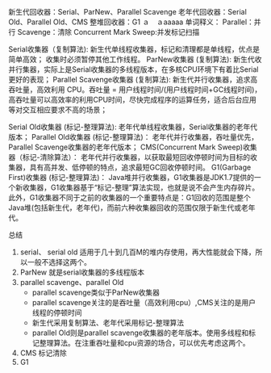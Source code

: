 新生代回收器：Serial、ParNew、Parallel Scavenge
老年代回收器：Serial Old、Parallel Old、CMS
整堆回收器：G1
ａ　ａaaaaa 
单词释义：
    Parallel：并行
    Scavenge：清除
    Concurrent Mark Sweep:并发标记扫描


Serial收集器（复制算法): 新生代单线程收集器，标记和清理都是单线程，优点是简单高效； 收集时必须暂停其他工作线程。
ParNew收集器 (复制算法): 新生代收并行集器，实际上是Serial收集器的多线程版本，在多核CPU环境下有着比Serial更好的表现；
Parallel Scavenge收集器 (复制算法): 新生代并行收集器，追求高吞吐量，高效利用 CPU。吞吐量 = 用户线程时间/(用户线程时间+GC线程时间)，高吞吐量可以高效率的利用CPU时间，尽快完成程序的运算任务，适合后台应用等对交互相应要求不高的场景；

Serial Old收集器 (标记-整理算法): 老年代单线程收集器，Serial收集器的老年代版本；
Parallel Old收集器 (标记-整理算法)： 老年代并行收集器，吞吐量优先，Parallel Scavenge收集器的老年代版本；
CMS(Concurrent Mark Sweep)收集器（标记-清除算法）： 老年代并行收集器，以获取最短回收停顿时间为目标的收集器，具有高并发、低停顿的特点，追求最短GC回收停顿时间。
G1(Garbage First)收集器 (标记-整理算法)： Java堆并行收集器，G1收集器是JDK1.7提供的一个新收集器，G1收集器基于“标记-整理”算法实现，也就是说不会产生内存碎片。
此外，G1收集器不同于之前的收集器的一个重要特点是：G1回收的范围是整个Java堆(包括新生代，老年代)，而前六种收集器回收的范围仅限于新生代或老年代。


总结
1. serial、 serial old 适用于几十到几百M的堆内存使用，再大性能就会下降，所以一般不选择这两个。
2. ParNew 就是serial收集器的多线程版本
3. parallel scavenge、parallel Old
   - parallel scavenge类似于ParNew收集器
   - parallel scavenge关注的是吞吐量（高效利用cpu）,CMS关注的是用户线程的停顿时间
   - 新生代采用复制算法、老年代采用标记-整理算法
   - parallel Old则是parallel scavenge收集器的老年版本。使用多线程和标记整理算法。在注重吞吐量和cpu资源的场合，可以优先考虑这两个。
4. CMS 标记清除
5. G1
